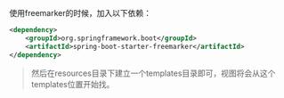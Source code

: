 使用freemarker的时候，加入以下依赖：

```xml
<dependency>
    <groupId>org.springframework.boot</groupId>
    <artifactId>spring-boot-starter-freemarker</artifactId>
</dependency>
```

>然后在resources目录下建立一个templates目录即可，视图将会从这个templates位置开始找。